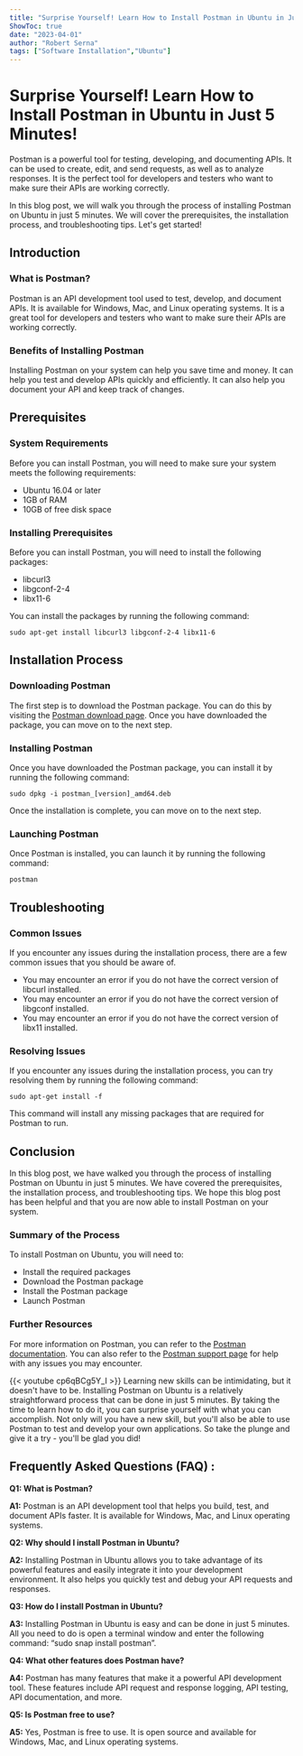 ```yaml
---
title: "Surprise Yourself! Learn How to Install Postman in Ubuntu in Just 5 Minutes!"
ShowToc: true 
date: "2023-04-01"
author: "Robert Serna" 
tags: ["Software Installation","Ubuntu"]
---
```

# Surprise Yourself! Learn How to Install Postman in Ubuntu in Just 5 Minutes!

Postman is a powerful tool for testing, developing, and documenting APIs. It can be used to create, edit, and send requests, as well as to analyze responses. It is the perfect tool for developers and testers who want to make sure their APIs are working correctly.

In this blog post, we will walk you through the process of installing Postman on Ubuntu in just 5 minutes. We will cover the prerequisites, the installation process, and troubleshooting tips. Let's get started!

## Introduction 

### What is Postman?

Postman is an API development tool used to test, develop, and document APIs. It is available for Windows, Mac, and Linux operating systems. It is a great tool for developers and testers who want to make sure their APIs are working correctly.

### Benefits of Installing Postman 

Installing Postman on your system can help you save time and money. It can help you test and develop APIs quickly and efficiently. It can also help you document your API and keep track of changes.

## Prerequisites 

### System Requirements 

Before you can install Postman, you will need to make sure your system meets the following requirements:

* Ubuntu 16.04 or later
* 1GB of RAM
* 10GB of free disk space

### Installing Prerequisites 

Before you can install Postman, you will need to install the following packages:

* libcurl3
* libgconf-2-4
* libx11-6

You can install the packages by running the following command:

```
sudo apt-get install libcurl3 libgconf-2-4 libx11-6
```

## Installation Process 

### Downloading Postman 

The first step is to download the Postman package. You can do this by visiting the [Postman download page](https://www.getpostman.com/downloads/). Once you have downloaded the package, you can move on to the next step.

### Installing Postman 

Once you have downloaded the Postman package, you can install it by running the following command:

```
sudo dpkg -i postman_[version]_amd64.deb
```

Once the installation is complete, you can move on to the next step.

### Launching Postman 

Once Postman is installed, you can launch it by running the following command:

```
postman
```

## Troubleshooting 

### Common Issues 

If you encounter any issues during the installation process, there are a few common issues that you should be aware of.

* You may encounter an error if you do not have the correct version of libcurl installed.
* You may encounter an error if you do not have the correct version of libgconf installed.
* You may encounter an error if you do not have the correct version of libx11 installed.

### Resolving Issues 

If you encounter any issues during the installation process, you can try resolving them by running the following command:

```
sudo apt-get install -f
```

This command will install any missing packages that are required for Postman to run.

## Conclusion 

In this blog post, we have walked you through the process of installing Postman on Ubuntu in just 5 minutes. We have covered the prerequisites, the installation process, and troubleshooting tips. We hope this blog post has been helpful and that you are now able to install Postman on your system.

### Summary of the Process 

To install Postman on Ubuntu, you will need to:

* Install the required packages
* Download the Postman package
* Install the Postman package
* Launch Postman

### Further Resources 

For more information on Postman, you can refer to the [Postman documentation](https://www.getpostman.com/docs/). You can also refer to the [Postman support page](https://support.getpostman.com/) for help with any issues you may encounter.

{{< youtube cp6qBCg5Y_I >}} 
Learning new skills can be intimidating, but it doesn't have to be. Installing Postman on Ubuntu is a relatively straightforward process that can be done in just 5 minutes. By taking the time to learn how to do it, you can surprise yourself with what you can accomplish. Not only will you have a new skill, but you'll also be able to use Postman to test and develop your own applications. So take the plunge and give it a try - you'll be glad you did!

## Frequently Asked Questions (FAQ) :
**Q1: What is Postman?**

**A1:** Postman is an API development tool that helps you build, test, and document APIs faster. It is available for Windows, Mac, and Linux operating systems. 

**Q2: Why should I install Postman in Ubuntu?**

**A2:** Installing Postman in Ubuntu allows you to take advantage of its powerful features and easily integrate it into your development environment. It also helps you quickly test and debug your API requests and responses. 

**Q3: How do I install Postman in Ubuntu?**

**A3:** Installing Postman in Ubuntu is easy and can be done in just 5 minutes. All you need to do is open a terminal window and enter the following command: “sudo snap install postman”. 

**Q4: What other features does Postman have?**

**A4:** Postman has many features that make it a powerful API development tool. These features include API request and response logging, API testing, API documentation, and more. 

**Q5: Is Postman free to use?**

**A5:** Yes, Postman is free to use. It is open source and available for Windows, Mac, and Linux operating systems.





